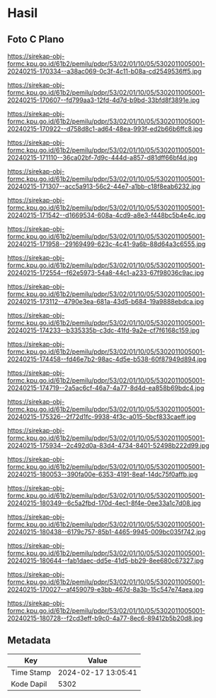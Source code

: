 # Hasil

## Foto C Plano

https://sirekap-obj-formc.kpu.go.id/61b2/pemilu/pdpr/53/02/01/10/05/5302011005001-20240215-170334--a38ac069-0c3f-4c11-b08a-cd2549536ff5.jpg

https://sirekap-obj-formc.kpu.go.id/61b2/pemilu/pdpr/53/02/01/10/05/5302011005001-20240215-170607--fd799aa3-12fd-4d7d-b9bd-33bfd8f3891e.jpg

https://sirekap-obj-formc.kpu.go.id/61b2/pemilu/pdpr/53/02/01/10/05/5302011005001-20240215-170922--d758d8c1-ad64-48ea-993f-ed2b66b6ffc8.jpg

https://sirekap-obj-formc.kpu.go.id/61b2/pemilu/pdpr/53/02/01/10/05/5302011005001-20240215-171110--36ca02bf-7d9c-444d-a857-d81dff66bf4d.jpg

https://sirekap-obj-formc.kpu.go.id/61b2/pemilu/pdpr/53/02/01/10/05/5302011005001-20240215-171307--acc5a913-56c2-44e7-a1bb-c18f8eab6232.jpg

https://sirekap-obj-formc.kpu.go.id/61b2/pemilu/pdpr/53/02/01/10/05/5302011005001-20240215-171542--d1669534-608a-4cd9-a8e3-f448bc5b4e4c.jpg

https://sirekap-obj-formc.kpu.go.id/61b2/pemilu/pdpr/53/02/01/10/05/5302011005001-20240215-171958--29169499-623c-4c41-9a6b-88d64a3c6555.jpg

https://sirekap-obj-formc.kpu.go.id/61b2/pemilu/pdpr/53/02/01/10/05/5302011005001-20240215-172554--f62e5973-54a8-44c1-a233-67f98036c9ac.jpg

https://sirekap-obj-formc.kpu.go.id/61b2/pemilu/pdpr/53/02/01/10/05/5302011005001-20240215-173112--4790e3ea-681a-43d5-b684-19a9888ebdca.jpg

https://sirekap-obj-formc.kpu.go.id/61b2/pemilu/pdpr/53/02/01/10/05/5302011005001-20240215-174233--b335335b-c3dc-41fd-9a2e-cf7f6168c159.jpg

https://sirekap-obj-formc.kpu.go.id/61b2/pemilu/pdpr/53/02/01/10/05/5302011005001-20240215-174458--fd46e7b2-98ac-4d5e-b538-60f87949d894.jpg

https://sirekap-obj-formc.kpu.go.id/61b2/pemilu/pdpr/53/02/01/10/05/5302011005001-20240215-174719--2a5ac6cf-46a7-4a77-8d4d-ea858b69bdc4.jpg

https://sirekap-obj-formc.kpu.go.id/61b2/pemilu/pdpr/53/02/01/10/05/5302011005001-20240215-175326--2f72d1fc-9938-4f3c-a015-5bcf833caeff.jpg

https://sirekap-obj-formc.kpu.go.id/61b2/pemilu/pdpr/53/02/01/10/05/5302011005001-20240215-175934--2c492d0a-83d4-4734-8401-52498b222d99.jpg

https://sirekap-obj-formc.kpu.go.id/61b2/pemilu/pdpr/53/02/01/10/05/5302011005001-20240215-180053--390fa00e-6353-4191-8eaf-14dc75f0affb.jpg

https://sirekap-obj-formc.kpu.go.id/61b2/pemilu/pdpr/53/02/01/10/05/5302011005001-20240215-180349--6c5a2fbd-170d-4ec1-8f4e-0ee33a1c7d08.jpg

https://sirekap-obj-formc.kpu.go.id/61b2/pemilu/pdpr/53/02/01/10/05/5302011005001-20240215-180438--6179c757-85b1-4465-9945-009bc035f742.jpg

https://sirekap-obj-formc.kpu.go.id/61b2/pemilu/pdpr/53/02/01/10/05/5302011005001-20240215-180644--fab1daec-dd5e-41d5-bb29-8ee680c67327.jpg

https://sirekap-obj-formc.kpu.go.id/61b2/pemilu/pdpr/53/02/01/10/05/5302011005001-20240215-170027--af459079-e3bb-467d-8a3b-15c547e74aea.jpg

https://sirekap-obj-formc.kpu.go.id/61b2/pemilu/pdpr/53/02/01/10/05/5302011005001-20240215-180728--f2cd3eff-b9c0-4a77-8ec6-89412b5b20d8.jpg


## Metadata

| Key        | Value               |
| ---------- | ------------------- |
| Time Stamp | 2024-02-17 13:05:41 |
| Kode Dapil | 5302                |



